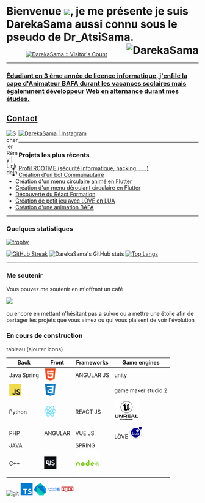 # Bienvenue <img src="https://media.giphy.com/media/hvRJCLFzcasrR4ia7z/giphy.gif" width="25px">, je me présente je suis DarekaSama  aussi connu sous le pseudo de Dr_AtsiSama.<a href="https://github.com/DarekaSama"><img align="right" src="https://komarev.com/ghpvc/?username=DarekaSama&style=plastic&color=blueviolet&label=Nombre+de+visite+du+profil+:" alt="DarekaSama" />
 <p align="center"><img src="https://profile-counter.glitch.me/{DarekaSama}/count.svg" alt="DarekaSama :: Visitor's Count" /></p></p>
<hr />

### Édudiant en 3 ème année de licence informatique, j'enfile la cape d'Animateur BAFA durant les vacances scolaires mais égalemment développeur Web en alternance durant mes études.
<!--
https://stackshare.io/
https://medium.com/
https://dev.to/
<p align="center"><img src="https://thumbs.gfycat.com/GoodnaturedFondGaur-size_restricted.gif" alt="Synthwave" height="300" width="500"></p>
<img align='right' src="https://media.giphy.com/media/ieyl9zmCjO4b4t6qoY/giphy.gif" width="230">
https://devicon.dev/
 	https://img.shields.io/badge/Discord-7289DA?style=for-the-badge&logo=discord&logoColor=white
https://dev.to/envoy_/150-badges-for-github-pnk

![Example 3](https://raw.githubusercontent.com/DarekaSama/github-profile-header-generator/main/social/examples/example-3.png) -->
## Contact

<a href="https://www.linkedin.com/in/scherierremy">
  <img align="left" alt="Scherier Rémy | LinkdeIn" width="32" src="https://cdn.jsdelivr.net/npm/simple-icons@v3/icons/linkedin.svg" />
</a>
<a href="https://www.instagram.com/synesios_alchimiste/">
  <img alt="DarekaSama | Instagram" width="32" src="https://cdn.jsdelivr.net/npm/simple-icons@v3/icons/instagram.svg" />
</a>

<hr />

### Projets les plus récents

<!-- Projet:START -->
- [Profil ROOTME (sécurité informatique, hacking, . . .)](https://www.root-me.org/Dr_AtsiSama)
- [Création d'un bot Communautaire](https://github.com/DarekaSama/Opal_BotDiscord)
- [Création d'un menu circulaire animé en Flutter](https://github.com/DarekaSama/GameAndPrograming/tree/main/Flutter/AnimatedCircularMenu)
- [Création d'un menu déroulant circulaire en Flutter](https://github.com/DarekaSama/GameAndPrograming/tree/main/Flutter/NavBarSpinCircle)
- [Découverte du Réact Formation](https://github.com/DarekaSama/GameAndPrograming/tree/main/React/Cours)
- [Création de petit jeu avec LÖVE en LUA](https://github.com/DarekaSama/GameAndPrograming/tree/main/L%C3%96VE-LUA)
- [Création d'une animation BAFA](https://github.com/DarekaSama/GameAndPrograming/tree/main/EscapeGame)
<!-- Projet:END -->
***
###  Quelques statistiques 

<!--
<p>Statistics are extracted from my public activity and doesn't reflect completely the work with my clients. Feel free to <a href="https://davidl.fr/onboading" target="_blank">contact me</a> if you want to know more about my skills.</p>
-->

[![trophy](https://github-profile-trophy.vercel.app/?username=DarekaSama&theme=onedark)](https://github.com/ryo-ma/github-profile-trophy)

[![GitHub Streak](http://github-readme-streak-stats.herokuapp.com?user=DarekaSama&theme=dark&hide_border=true&date_format=j%20M%5B%20Y%5D)](https://git.io/streak-stats)
![DarekaSama's GitHub stats](https://github-readme-stats.vercel.app/api?username=DarekaSama&show_icons=true&theme=dark)
[![Top Langs](https://github-readme-stats.vercel.app/api/top-langs/?username=DarekaSama&layout=compact)](https://github.com/DarekaSama/github-readme-stats)
***

###  Me soutenir
Vous pouvez me soutenir en m'offrant un café

<a href="https://www.buymeacoffee.com/DrAtsiSama"><img src="https://img.buymeacoffee.com/button-api/?text=Buy me a coffee&emoji=&slug=DrAtsiSama&button_colour=BD5FFF&font_colour=ffffff&font_family=Poppins&outline_colour=000000&coffee_colour=FFDD00"></a>

ou encore en mettant n'hésitant pas a suivre ou a mettre une étoile afin de partager les projets que vous aimez ou qui vous plaisent de voir l'évolution

### En cours de construction 
tableau (ajouter icons)
<!--
  https://www.dio.me/articles/tutorial-criando-um-readme-bonitao-para-o-seu-github
  https://terminalroot.com.br/2021/07/customize-a-pagina-inicial-do-seu-github.html
  https://github.com/rafaballerini/PerfilGithub
  https://dev.to/tupaschoal/como-criar-um-perfil-incrivel-no-github-2k5f
-->
| Back | Front | Frameworks | Game engines |
|---|---|---|---|
| Java Spring  |<img src="https://raw.githubusercontent.com/devicons/devicon/master/icons/html5/html5-original.svg" alt="html5" width="32" height="32"/>   |ANGULAR JS|  unity |
|<img src="https://raw.githubusercontent.com/devicons/devicon/master/icons/javascript/javascript-original.svg" alt="javascript" width="32" height="32"/>|<img src="https://raw.githubusercontent.com/devicons/devicon/master/icons/css3/css3-original.svg" alt="css3" width="32" height="32"/>   |   | game maker studio 2  |
|Python|<img src="https://raw.githubusercontent.com/devicons/devicon/master/icons/react/react-original.svg" alt="react" width="32" height="32"/>|REACT JS|  <img src="https://github.com/devicons/devicon/blob/master/icons/unrealengine/unrealengine-original-wordmark.svg" alt="javascript" width="64" height="64"/> |
|PHP|ANGULAR|VUE JS|LÖVE <img src="https://github.com/devicons/devicon/blob/master/icons/lua/lua-plain-wordmark.svg" alt="LÖVE" width="32" height="32">|
|JAVA|   |SPRING|   |
|C++|<img  src="https://github.com/devicons/devicon/blob/master/icons/discordjs/discordjs-original.svg" alt="discordJS" width="32" height="32">|<img  src="https://github.com/devicons/devicon/blob/master/icons/nodejs/nodejs-plain-wordmark.svg" alt="nodeJS" width="64" height="64">|   |
<p align="left">
  <img src="https://www.vectorlogo.zone/logos/git-scm/git-scm-icon.svg" alt="git" width="32" height="32"/>
  <img src="https://raw.githubusercontent.com/devicons/devicon/master/icons/typescript/typescript-original.svg" alt="typescript" width="32" height="32"/>
  <img  src="https://github.com/devicons/devicon/blob/master/icons/dart/dart-original.svg"alt="Vue" width="32" height="32">
  <img  src="https://github.com/devicons/devicon/blob/master/icons/androidstudio/androidstudio-plain-wordmark.svg"alt="Vue" width="32" height="32">
  <img  src="https://github.com/devicons/devicon/blob/master/icons/npm/npm-original-wordmark.svg"alt="Vue" width="32" height="32">
</p>
